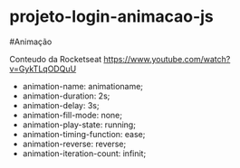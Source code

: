# projeto-login-animacao-js

#Animação 

Conteudo da Rocketseat 
https://www.youtube.com/watch?v=GykTLqODQuU 

- animation-name: animationame;
- animation-duration: 2s;
- animation-delay: 3s;
- animation-fill-mode: none;
- animation-play-state: running;
- animation-timing-function: ease;
- animation-reverse: reverse;
- animation-iteration-count: infinit;
